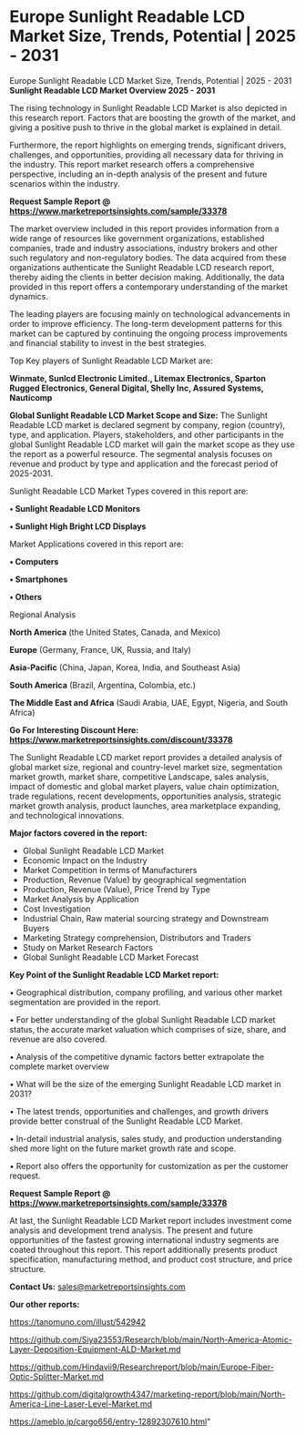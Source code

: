 # Europe Sunlight Readable LCD Market Size, Trends, Potential | 2025 - 2031
Europe Sunlight Readable LCD Market Size, Trends, Potential | 2025 - 2031
<Strong> Sunlight Readable LCD Market Overview 2025 - 2031</strong>

The rising technology in Sunlight Readable LCD Market is also depicted in this research report. Factors that are boosting the growth of the market, and giving a positive push to thrive in the global market is explained in detail.

Furthermore, the report highlights on emerging trends, significant drivers, challenges, and opportunities, providing all necessary data for thriving in the industry. This report market research offers a comprehensive perspective, including an in-depth analysis of the present and future scenarios within the industry.

<strong>Request Sample Report @ <a href=https://www.marketreportsinsights.com/sample/33378>https://www.marketreportsinsights.com/sample/33378</a></strong>

The market overview included in this report provides information from a wide range of resources like government organizations, established companies, trade and industry associations, industry brokers and other such regulatory and non-regulatory bodies. The data acquired from these organizations authenticate the Sunlight Readable LCD research report, thereby aiding the clients in better decision making. Additionally, the data provided in this report offers a contemporary understanding of the market dynamics.

The leading players are focusing mainly on technological advancements in order to improve efficiency. The long-term development patterns for this market can be captured by continuing the ongoing process improvements and financial stability to invest in the best strategies.

Top Key players of Sunlight Readable LCD Market are:

<strong>Winmate, Sunlcd Electronic Limited., Litemax Electronics, Sparton Rugged Electronics, General Digital, Shelly Inc, Assured Systems, Nauticomp</strong>

<strong><b>Global Sunlight Readable LCD Market Scope and Size:</b></strong>
The Sunlight Readable LCD market is declared segment by company, region (country), type, and application. Players, stakeholders, and other participants in the global Sunlight Readable LCD market will gain the market scope as they use the report as a powerful resource. The segmental analysis focuses on revenue and product by type and application and the forecast period of 2025-2031.

Sunlight Readable LCD Market Types covered in this report are:

<strong>•  Sunlight Readable LCD Monitors

•  Sunlight High Bright LCD Displays</strong>

Market Applications covered in this report are:

<strong>•  Computers

•  Smartphones

•  Others</strong> 

Regional Analysis

<strong>North America</strong> (the United States, Canada, and Mexico)

<strong>Europe</strong> (Germany, France, UK, Russia, and Italy)

<strong>Asia-Pacific</strong> (China, Japan, Korea, India, and Southeast Asia)

<strong>South America</strong> (Brazil, Argentina, Colombia, etc.)

<strong>The Middle East and Africa</strong> (Saudi Arabia, UAE, Egypt, Nigeria, and South Africa)

<strong>Go For Interesting Discount Here: <a href=https://www.marketreportsinsights.com/discount/33378>https://www.marketreportsinsights.com/discount/33378</a></strong>

The Sunlight Readable LCD market report provides a detailed analysis of global market size, regional and country-level market size, segmentation market growth, market share, competitive Landscape, sales analysis, impact of domestic and global market players, value chain optimization, trade regulations, recent developments, opportunities analysis, strategic market growth analysis, product launches, area marketplace expanding, and technological innovations.

<strong><b>Major factors covered in the report:</b></strong>
<ul>
  <li>Global Sunlight Readable LCD Market </li>
  <li>Economic Impact on the Industry</li>
  <li>Market Competition in terms of Manufacturers</li>
  <li>Production, Revenue (Value) by geographical segmentation</li>
  <li>Production, Revenue (Value), Price Trend by Type</li>
  <li>Market Analysis by Application</li>
  <li>Cost Investigation</li>
  <li>Industrial Chain, Raw material sourcing strategy and Downstream Buyers</li>
  <li>Marketing Strategy comprehension, Distributors and Traders</li>
  <li>Study on Market Research Factors</li>
  <li>Global Sunlight Readable LCD Market Forecast</li>
</ul>

<strong><b>Key Point of the Sunlight Readable LCD Market report:</b></strong>

• Geographical distribution, company profiling, and various other market segmentation are provided in the report.

• For better understanding of the global Sunlight Readable LCD market status, the accurate market valuation which comprises of size, share, and revenue are also covered.

• Analysis of the competitive dynamic factors better extrapolate the complete market overview

• What will be the size of the emerging Sunlight Readable LCD market in 2031?

• The latest trends, opportunities and challenges, and growth drivers provide better construal of the Sunlight Readable LCD Market.

• In-detail industrial analysis, sales study, and production understanding shed more light on the future market growth rate and scope.

• Report also offers the opportunity for customization as per the customer request.

<strong>Request Sample Report @ <a href=https://www.marketreportsinsights.com/sample/33378>https://www.marketreportsinsights.com/sample/33378</a></strong>

At last, the Sunlight Readable LCD Market report includes investment come analysis and development trend analysis. The present and future opportunities of the fastest growing international industry segments are coated throughout this report. This report additionally presents product specification, manufacturing method, and product cost structure, and price structure.

<strong>Contact Us:</strong>
sales@marketreportsinsights.com

<strong>Our other reports:</strong>

<a href=https://tanomuno.com/illust/542942>https://tanomuno.com/illust/542942</a>

<a href=https://github.com/Siya23553/Research/blob/main/North-America-Atomic-Layer-Deposition-Equipment-ALD-Market.md>https://github.com/Siya23553/Research/blob/main/North-America-Atomic-Layer-Deposition-Equipment-ALD-Market.md</a>

<a href=https://github.com/Hindavii9/Researchreport/blob/main/Europe-Fiber-Optic-Splitter-Market.md>https://github.com/Hindavii9/Researchreport/blob/main/Europe-Fiber-Optic-Splitter-Market.md</a>

<a href=https://github.com/digitalgrowth4347/marketing-report/blob/main/North-America-Line-Laser-Level-Market.md>https://github.com/digitalgrowth4347/marketing-report/blob/main/North-America-Line-Laser-Level-Market.md</a>

<a href=https://ameblo.jp/cargo656/entry-12892307610.html>https://ameblo.jp/cargo656/entry-12892307610.html</a>"
